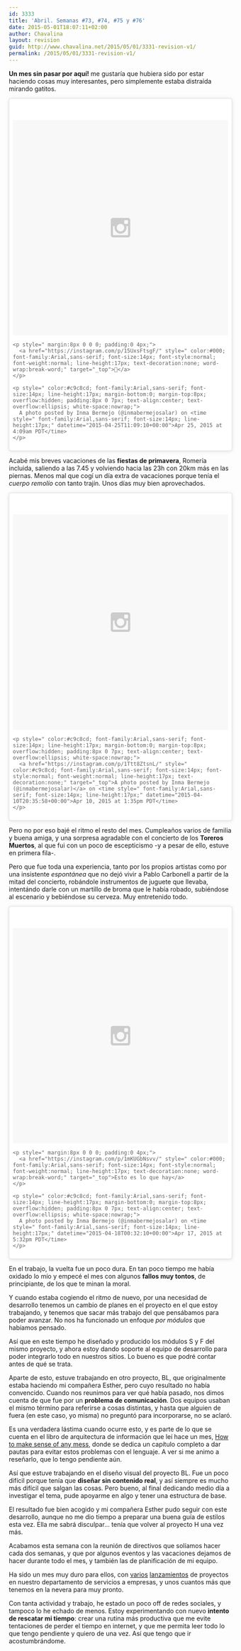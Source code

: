 ```yaml
---
id: 3333
title: 'Abril. Semanas #73, #74, #75 y #76'
date: 2015-05-01T18:07:11+02:00
author: Chavalina
layout: revision
guid: http://www.chavalina.net/2015/05/01/3331-revision-v1/
permalink: /2015/05/01/3331-revision-v1/
---
```

**Un mes sin pasar por aquí!** me gustaría que hubiera sido por estar haciendo cosas muy interesantes, pero simplemente estaba distraída mirando gatitos.

<blockquote class="instagram-media" data-instgrm-captioned data-instgrm-version="4" style=" background:#FFF; border:0; border-radius:3px; box-shadow:0 0 1px 0 rgba(0,0,0,0.5),0 1px 10px 0 rgba(0,0,0,0.15); margin: 1px; max-width:658px; padding:0; width:99.375%; width:-webkit-calc(100% - 2px); width:calc(100% - 2px);">
  <div style="padding:8px;">
    <div style=" background:#F8F8F8; line-height:0; margin-top:40px; padding:50% 0; text-align:center; width:100%;">
      <div style=" background:url(data:image/png;base64,iVBORw0KGgoAAAANSUhEUgAAACwAAAAsCAMAAAApWqozAAAAGFBMVEUiIiI9PT0eHh4gIB4hIBkcHBwcHBwcHBydr+JQAAAACHRSTlMABA4YHyQsM5jtaMwAAADfSURBVDjL7ZVBEgMhCAQBAf//42xcNbpAqakcM0ftUmFAAIBE81IqBJdS3lS6zs3bIpB9WED3YYXFPmHRfT8sgyrCP1x8uEUxLMzNWElFOYCV6mHWWwMzdPEKHlhLw7NWJqkHc4uIZphavDzA2JPzUDsBZziNae2S6owH8xPmX8G7zzgKEOPUoYHvGz1TBCxMkd3kwNVbU0gKHkx+iZILf77IofhrY1nYFnB/lQPb79drWOyJVa/DAvg9B/rLB4cC+Nqgdz/TvBbBnr6GBReqn/nRmDgaQEej7WhonozjF+Y2I/fZou/qAAAAAElFTkSuQmCC); display:block; height:44px; margin:0 auto -44px; position:relative; top:-22px; width:44px;">
      </div>
    </div>
    
    <p style=" margin:8px 0 0 0; padding:0 4px;">
      <a href="https://instagram.com/p/15UxsFtsgF/" style=" color:#000; font-family:Arial,sans-serif; font-size:14px; font-style:normal; font-weight:normal; line-height:17px; text-decoration:none; word-wrap:break-word;" target="_top"></a>
    </p>
    
    <p style=" color:#c9c8cd; font-family:Arial,sans-serif; font-size:14px; line-height:17px; margin-bottom:0; margin-top:8px; overflow:hidden; padding:8px 0 7px; text-align:center; text-overflow:ellipsis; white-space:nowrap;">
      A photo posted by Inma Bermejo (@inmabermejosalar) on <time style=" font-family:Arial,sans-serif; font-size:14px; line-height:17px;" datetime="2015-04-25T11:09:10+00:00">Apr 25, 2015 at 4:09am PDT</time>
    </p>
  </div>
</blockquote>



Acabé mis breves vacaciones de las **fiestas de primavera**, Romería incluida, saliendo a las 7.45 y volviendo hacia las 23h con 20km más en las piernas. Menos mal que cogí un día extra de vacaciones porque tenía el _cuerpo remolío_ con tanto trajín. Unos días muy bien aprovechados.

<blockquote class="instagram-media" data-instgrm-version="4" style=" background:#FFF; border:0; border-radius:3px; box-shadow:0 0 1px 0 rgba(0,0,0,0.5),0 1px 10px 0 rgba(0,0,0,0.15); margin: 1px; max-width:658px; padding:0; width:99.375%; width:-webkit-calc(100% - 2px); width:calc(100% - 2px);">
  <div style="padding:8px;">
    <div style=" background:#F8F8F8; line-height:0; margin-top:40px; padding:50% 0; text-align:center; width:100%;">
      <div style=" background:url(data:image/png;base64,iVBORw0KGgoAAAANSUhEUgAAACwAAAAsCAMAAAApWqozAAAAGFBMVEUiIiI9PT0eHh4gIB4hIBkcHBwcHBwcHBydr+JQAAAACHRSTlMABA4YHyQsM5jtaMwAAADfSURBVDjL7ZVBEgMhCAQBAf//42xcNbpAqakcM0ftUmFAAIBE81IqBJdS3lS6zs3bIpB9WED3YYXFPmHRfT8sgyrCP1x8uEUxLMzNWElFOYCV6mHWWwMzdPEKHlhLw7NWJqkHc4uIZphavDzA2JPzUDsBZziNae2S6owH8xPmX8G7zzgKEOPUoYHvGz1TBCxMkd3kwNVbU0gKHkx+iZILf77IofhrY1nYFnB/lQPb79drWOyJVa/DAvg9B/rLB4cC+Nqgdz/TvBbBnr6GBReqn/nRmDgaQEej7WhonozjF+Y2I/fZou/qAAAAAElFTkSuQmCC); display:block; height:44px; margin:0 auto -44px; position:relative; top:-22px; width:44px;">
      </div>
    </div>
    
    <p style=" color:#c9c8cd; font-family:Arial,sans-serif; font-size:14px; line-height:17px; margin-bottom:0; margin-top:8px; overflow:hidden; padding:8px 0 7px; text-align:center; text-overflow:ellipsis; white-space:nowrap;">
      <a href="https://instagram.com/p/1Ttt8ZtsnL/" style=" color:#c9c8cd; font-family:Arial,sans-serif; font-size:14px; font-style:normal; font-weight:normal; line-height:17px; text-decoration:none;" target="_top">A photo posted by Inma Bermejo (@inmabermejosalar)</a> on <time style=" font-family:Arial,sans-serif; font-size:14px; line-height:17px;" datetime="2015-04-10T20:35:58+00:00">Apr 10, 2015 at 1:35pm PDT</time>
    </p>
  </div>
</blockquote>



Pero no por eso bajé el ritmo el resto del mes. Cumpleaños varios de familia y buena amiga, y una sorpresa agradable con el concierto de los **Toreros Muertos**, al que fui con un poco de escepticismo -y a pesar de ello, estuve en primera fila-.

Pero que fue toda una experiencia, tanto por los propios artistas como por una insistente _espontánea_ que no dejó vivir a Pablo Carbonell a partir de la mitad del concierto, robándole instrumentos de juguete que llevaba, intentándo darle con un martillo de broma que le había robado, subiéndose al escenario y bebiéndose su cerveza. Muy entretenido todo.

<blockquote class="instagram-media" data-instgrm-captioned data-instgrm-version="4" style=" background:#FFF; border:0; border-radius:3px; box-shadow:0 0 1px 0 rgba(0,0,0,0.5),0 1px 10px 0 rgba(0,0,0,0.15); margin: 1px; max-width:658px; padding:0; width:99.375%; width:-webkit-calc(100% - 2px); width:calc(100% - 2px);">
  <div style="padding:8px;">
    <div style=" background:#F8F8F8; line-height:0; margin-top:40px; padding:50% 0; text-align:center; width:100%;">
      <div style=" background:url(data:image/png;base64,iVBORw0KGgoAAAANSUhEUgAAACwAAAAsCAMAAAApWqozAAAAGFBMVEUiIiI9PT0eHh4gIB4hIBkcHBwcHBwcHBydr+JQAAAACHRSTlMABA4YHyQsM5jtaMwAAADfSURBVDjL7ZVBEgMhCAQBAf//42xcNbpAqakcM0ftUmFAAIBE81IqBJdS3lS6zs3bIpB9WED3YYXFPmHRfT8sgyrCP1x8uEUxLMzNWElFOYCV6mHWWwMzdPEKHlhLw7NWJqkHc4uIZphavDzA2JPzUDsBZziNae2S6owH8xPmX8G7zzgKEOPUoYHvGz1TBCxMkd3kwNVbU0gKHkx+iZILf77IofhrY1nYFnB/lQPb79drWOyJVa/DAvg9B/rLB4cC+Nqgdz/TvBbBnr6GBReqn/nRmDgaQEej7WhonozjF+Y2I/fZou/qAAAAAElFTkSuQmCC); display:block; height:44px; margin:0 auto -44px; position:relative; top:-22px; width:44px;">
      </div>
    </div>
    
    <p style=" margin:8px 0 0 0; padding:0 4px;">
      <a href="https://instagram.com/p/1mKUGbNsvv/" style=" color:#000; font-family:Arial,sans-serif; font-size:14px; font-style:normal; font-weight:normal; line-height:17px; text-decoration:none; word-wrap:break-word;" target="_top">Esto es lo que hay</a>
    </p>
    
    <p style=" color:#c9c8cd; font-family:Arial,sans-serif; font-size:14px; line-height:17px; margin-bottom:0; margin-top:8px; overflow:hidden; padding:8px 0 7px; text-align:center; text-overflow:ellipsis; white-space:nowrap;">
      A photo posted by Inma Bermejo (@inmabermejosalar) on <time style=" font-family:Arial,sans-serif; font-size:14px; line-height:17px;" datetime="2015-04-18T00:32:10+00:00">Apr 17, 2015 at 5:32pm PDT</time>
    </p>
  </div>
</blockquote>



En el trabajo, la vuelta fue un poco dura. En tan poco tiempo me había oxidado lo mío y empecé el mes con algunos **fallos muy tontos**, de principiante, de los que te minan la moral. 

Y cuando estaba cogiendo el ritmo de nuevo, por una necesidad de desarrollo tenemos un cambio de planes en el proyecto en el que estoy trabajando, y tenemos que sacar más trabajo del que pensábamos para poder avanzar. No nos ha funcionado un enfoque _por módulos_ que habíamos pensado.

Así que en este tiempo he diseñado y producido los módulos S y F del mismo proyecto, y ahora estoy dando soporte al equipo de desarrollo para poder integrarlo todo en nuestros sitios. Lo bueno es que podré contar antes de qué se trata.

Aparte de esto, estuve trabajando en otro proyecto, BL, que originalmente estaba haciendo mi compañera Esther, pero cuyo resultado no había convencido. Cuando nos reunimos para ver qué había pasado, nos dimos cuenta de que fue por un **problema de comunicación**. Dos equipos usaban el mismo término para referirse a cosas distintas, y hasta que alguien de fuera (en este caso, yo misma) no preguntó para incorporarse, no se aclaró.

Es una verdadera lástima cuando ocurre esto, y es parte de lo que se cuenta en el libro de arquitectura de información que leí hace un mes, [How to make sense of any mess](http://abbytheia.com/makesense/), donde se dedica un capítulo completo a dar pautas para evitar estos problemas con el lenguaje. A ver si me animo a reseñarlo, que lo tengo pendiente aún.

Así que estuve trabajando en el diseño visual del proyecto BL. Fue un poco difícil porque tenía que **diseñar sin contenido real**, y así siempre es mucho más difícil que salgan las cosas. Pero bueno, al final dedicando medio día a investigar el tema, pude apoyarme en algo y tener una estructura de base.

El resultado fue bien acogido y mi compañera Esther pudo seguir con este desarrollo, aunque no me dio tiempo a preparar una buena guía de estilos esta vez. Ella me sabrá disculpar&#8230; tenía que volver al proyecto H una vez más.

Acabamos esta semana con la reunión de directivos que solíamos hacer cada dos semanas, y que por algunos eventos y las vacaciones dejamos de hacer durante todo el mes, y también las de planificación de mi equipo. 

Ha sido un mes muy duro para ellos, con [varios](http://www.vivephilipstv.com/) [lanzamientos](www.uncommunity.com/) de proyectos en nuestro departamento de servicios a empresas, y unos cuantos más que tenemos en la nevera para muy pronto.

Con tanta actividad y trabajo, he estado un poco off de redes sociales, y tampoco lo he echado de menos. Estoy experimentando con nuevo **intento de rescatar mi tiempo**: crear una rutina más productiva que me evite tentaciones de perder el tiempo en internet, y que me permita leer todo lo que tengo pendiente y quiero de una vez. Así que tengo que ir acostumbrándome.